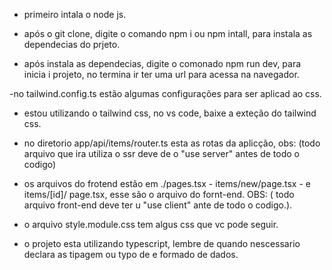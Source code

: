 - primeiro intala o node js.

- após o git clone, digite o comando npm i ou npm intall, para instala as dependecias do prjeto.

- após instala as dependecias, digite o comonado npm run dev, para inicia i projeto, no termina ir ter uma url    para acessa na navegador.

 -no tailwind.config.ts estão algumas configurações para ser aplicad ao css.

 - estou utilizando o tailwind css, no vs code, baixe a exteção do tailwind css.

 - no diretorio app/api/items/router.ts esta as rotas da aplicção, obs: (todo arquivo que ira utiliza o ssr deve de o "use server" antes de todo o codigo)

 - os arquivos do frotend estão em ./pages.tsx - items/new/page.tsx - e items/[id]/ page.tsx, esse são o arquivo do fornt-end. OBS: ( todo arquivo front-end deve ter u "use client" ante de todo o codigo.).

 - o arquivo style.module.css tem algus css que vc pode seguir.

 - o projeto esta utilizando typescript, lembre de quando nescessario declara as tipagem ou typo de e formado de dados. 